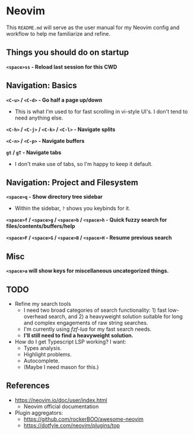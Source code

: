 # Neovim

This `README.md` will serve as the user manual for my Neovim config and workflow to help me familiarize and refine.

## Things you should do on startup

**`<space>ss` - Reload last session for this CWD**

## Navigation: Basics

**`<C-u>` / `<C-d>` - Go half a page up/down**
- This is what I'm used to for fast scrolling in vi-style UI's. I don't tend to need anything else.

**`<C-h>` / `<C-j>` / `<C-k>` / `<C-l>` - Navigate splits**

**`<C-n>` / `<C-p>` - Navigate buffers**

**`gt` / `gT` - Navigate tabs**
- I don't make use of tabs, so I'm happy to keep it default.

## Navigation: Project and Filesystem

**`<space>q` - Show directory tree sidebar**
- Within the sidebar, `?` shows you keybinds for it.

**`<space>f` / `<space>g` / `<space>b` / `<space>h` - Quick fuzzy search for files/contents/buffers/help**

**`<space>F` / `<space>G` / `<space>B` / `<space>H` - Resume previous search**

## Misc

**`<space>a` will show keys for miscellaneous uncategorized things.**

## TODO

- Refine my search tools
    - I need two broad categories of search functionality: 1) fast low-overhead search, and 2) a heavyweight solution suitable for long and complex engagements of raw string searches.
    - I'm currently using *fzf-lua* for my fast search needs.
    - **I'll still need to find a heavyweight solution.**
- How do I get Typescript LSP working? I want:
    - Types analysis.
    - Highlight problems.
    - Autocomplete.
    - (Maybe I need mason for this.)

## References

- <https://neovim.io/doc/user/index.html>
    - Neovim official documentation
- Plugin aggregators:
    - <https://github.com/rockerBOO/awesome-neovim>
    - <https://dotfyle.com/neovim/plugins/top>


